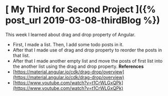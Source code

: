 # [ My Third for Second Project ]({% post_url 2019-03-08-thirdBlog %})
This week I learned about drag and drop property of Angular.
- First, I made a list. Then, I add some todo posts in it.
- After that I made use of drag and drop property to reorder the posts in that list.
- After that I made another empty list and move the posts of first list into the another list using the drag and drop property.
**References**
- [https://material.angular.io/cdk/drag-drop/overview](https://material.angular.io/cdk/drag-drop/overview)
- [https://www.youtube.com/watch?v=t1CrWLGxQPk](https://www.youtube.com/watch?v=t1CrWLGxQPk)
